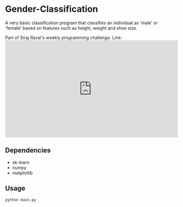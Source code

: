 # Gender-Classification
A very basic classification program that classifies an individual as 'male' or 'female' based on features such as height, weight and shoe size.

Part of Siraj Raval's weekly programming challenge.
Link-<iframe width="560" height="315" src="https://www.youtube.com/embed/T5pRlIbr6gg?list=PL2-dafEMk2A6QKz1mrk1uIGfHkC1zZ6UU" frameborder="0" allowfullscreen></iframe>

## Dependencies
* sk-learn
* numpy
* matplotlib

## Usage
```
python main.py
```
